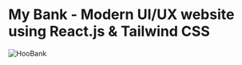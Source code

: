 # My Bank - Modern UI/UX website using React.js & Tailwind CSS

![HooBank](https://i.ibb.co/BK1Hn0x/Screenshot-2022-08-08-at-4-05-48-PM.png)

